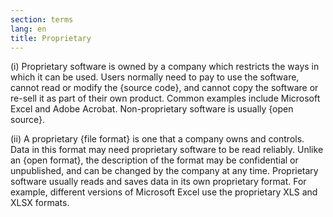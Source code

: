 ```yaml
---
section: terms
lang: en
title: Proprietary
---
```


(i) Proprietary software is owned by a company which restricts the ways in which it can be used. Users normally need to pay to use the software, cannot read or modify the {source code}, and cannot copy the software or re-sell it as part of their own product. Common examples include Microsoft Excel and Adobe Acrobat. Non-proprietary software is usually {open source}.

(ii) A proprietary {file format} is one that a company owns and controls. Data in this format may need proprietary software to be read reliably. Unlike an {open format}, the description of the format may be confidential or unpublished, and can be changed by the company at any time. Proprietary software usually reads and saves data in its own proprietary format. For example, different versions of Microsoft Excel use the proprietary XLS and XLSX formats.
